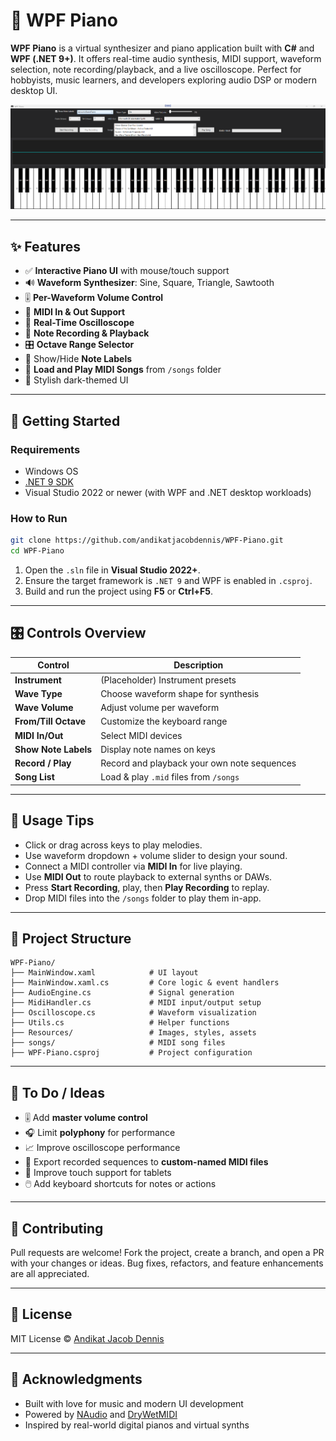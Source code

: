 # 🎹 WPF Piano

**WPF Piano** is a virtual synthesizer and piano application built with **C#** and **WPF (.NET 9+)**. It offers real-time audio synthesis, MIDI support, waveform selection, note recording/playback, and a live oscilloscope. Perfect for hobbyists, music learners, and developers exploring audio DSP or modern desktop UI.

![screenshot](screenshot.png)

---

## ✨ Features

* ✅ **Interactive Piano UI** with mouse/touch support
* 🔊 **Waveform Synthesizer**: Sine, Square, Triangle, Sawtooth
* 🎚️ **Per-Waveform Volume Control**
* 🎵 **MIDI In & Out Support**
* 🧠 **Real-Time Oscilloscope**
* 📼 **Note Recording & Playback**
* 🎛️ **Octave Range Selector**
* 🎹 Show/Hide **Note Labels**
* 📁 **Load and Play MIDI Songs** from `/songs` folder
* 🎨 Stylish dark-themed UI

---

## 🚀 Getting Started

### Requirements

* Windows OS
* [.NET 9 SDK](https://dotnet.microsoft.com/en-us/download/dotnet/9.0)
* Visual Studio 2022 or newer (with WPF and .NET desktop workloads)

### How to Run

```bash
git clone https://github.com/andikatjacobdennis/WPF-Piano.git
cd WPF-Piano
```

1. Open the `.sln` file in **Visual Studio 2022+**.
2. Ensure the target framework is `.NET 9` and WPF is enabled in `.csproj`.
3. Build and run the project using **F5** or **Ctrl+F5**.

---

## 🎛️ Controls Overview

| Control              | Description                                 |
| -------------------- | ------------------------------------------- |
| **Instrument**       | (Placeholder) Instrument presets            |
| **Wave Type**        | Choose waveform shape for synthesis         |
| **Wave Volume**      | Adjust volume per waveform                  |
| **From/Till Octave** | Customize the keyboard range                |
| **MIDI In/Out**      | Select MIDI devices                         |
| **Show Note Labels** | Display note names on keys                  |
| **Record / Play**    | Record and playback your own note sequences |
| **Song List**        | Load & play `.mid` files from `/songs`      |

---

## 🎵 Usage Tips

* Click or drag across keys to play melodies.
* Use waveform dropdown + volume slider to design your sound.
* Connect a MIDI controller via **MIDI In** for live playing.
* Use **MIDI Out** to route playback to external synths or DAWs.
* Press **Start Recording**, play, then **Play Recording** to replay.
* Drop MIDI files into the `/songs` folder to play them in-app.

---

## 📁 Project Structure

```
WPF-Piano/
├── MainWindow.xaml            # UI layout
├── MainWindow.xaml.cs         # Core logic & event handlers
├── AudioEngine.cs             # Signal generation
├── MidiHandler.cs             # MIDI input/output setup
├── Oscilloscope.cs            # Waveform visualization
├── Utils.cs                   # Helper functions
├── Resources/                 # Images, styles, assets
├── songs/                     # MIDI song files
├── WPF-Piano.csproj           # Project configuration
```

---

## 🔧 To Do / Ideas

* 🎚️ Add **master volume control**
* 🎧 Limit **polyphony** for performance
* 📈 Improve oscilloscope performance
* 🎼 Export recorded sequences to **custom-named MIDI files**
* 📱 Improve touch support for tablets
* 🖱️ Add keyboard shortcuts for notes or actions

---

## 🤝 Contributing

Pull requests are welcome! Fork the project, create a branch, and open a PR with your changes or ideas. Bug fixes, refactors, and feature enhancements are all appreciated.

---

## 📄 License

MIT License
© [Andikat Jacob Dennis](https://github.com/andikatjacobdennis)

---

## 🙌 Acknowledgments

* Built with love for music and modern UI development
* Powered by [NAudio](https://github.com/naudio/NAudio) and [DryWetMIDI](https://github.com/melanchall/drywetmidi)
* Inspired by real-world digital pianos and virtual synths

